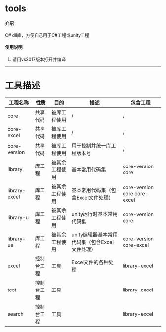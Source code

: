 # tools 

####  介绍
 C# dll库，方便自己用于C#工程或unity工程

#### 使用说明
 1. 请用vs2017版本打开并编译

----
# 工具描述
工程名称|性质|目的|描述|包含工程
--|--|--|--|--
core|共享代码|被库工程使用|/|/
core-excel|共享代码|被库工程使用|/|/
core-version|共享代码|被库工程使用|用于控制并统一库工程版本号|/
library|库工程|被其余工程使用|基本常用代码集|core-version core
library-excel|库工程|被其余工程使用|基本常用代码集（包含Excel文件处理）|core-version core  core-excel
library-u|库工程|被其余工程使用|unity运行时基本常用代码集|core-version core
library-ue|库工程|被其余工程使用|unity编辑器基本常用代码集（包含Excel文件处理）|core-version core-excel
excel|控制台工程|工具|Excel文件的各种处理|library-excel
test|控制台工程|工具||library-excel
search|控制台工程|工具||library-excel